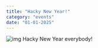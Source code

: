```yaml
---
title: "Hacky New Year!"
category: "events"
date: "01-01-2025"
---
```


![img](/blog/new-years/new-years.jpg)
Hacky New Year everybody!